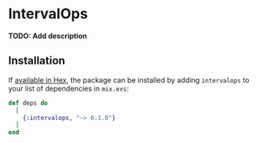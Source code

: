# IntervalOps

**TODO: Add description**

## Installation

If [available in Hex](https://hex.pm/docs/publish), the package can be installed
by adding `intervalops` to your list of dependencies in `mix.exs`:

```elixir
def deps do
  [
    {:intervalops, "~> 0.1.0"}
  ]
end
```


